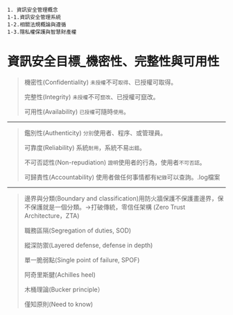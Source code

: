 ```
1. 資訊安全管理概念
1-1.資訊安全管理系統
1-2.相關法規概論與遵循
1-3.隱私權保護與智慧財產權
```
# 資訊安全目標_機密性、完整性與可用性

>機密性(Confidentiality)  `未授權`不可`取得`、已授權可取得。
>
>完整性(Integrity)        `未授權`不可`竄改`、已授權可竄改。
>
>可用性(Availability)     `已授權`可隨時`使用`。
___
>鑑別性(Authenticity)           `分別`使用者、程序、或管理員。
>
>可靠度(Reliability)            系統`耐用`，系統不易`出錯`。
>
>不可否認性(Non-repudiation)    `證明`使用者的行為，使用者`不可否認`。
>
>可歸責性(Accountability)       使用者做任何事情都有`紀錄`可以查詢。.log檔案
>
___
> 邊界與分類(Boundary and classification)用防火牆保護不保護畫邊界，保不保護就是一個分類。->打破傳統，零信任架構 (Zero Trust Architecture，ZTA) 
> 
> 職務區隔(Segregation of duties, SOD)
> 
> 縱深防禦(Layered defense, defense in depth)
> 
> 單一脆弱點(Single point of failure, SPOF)
> 
> 阿奇里斯腱(Achilles heel)
> 
> 木桶理論(Bucker principle）
> 
> 僅知原則(Need to know)

